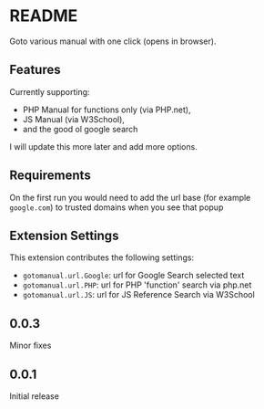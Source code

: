 # README

Goto various manual with one click (opens in browser).

## Features

Currently supporting:

* PHP Manual for functions only (via PHP.net),
* JS Manual (via W3School),
* and the good ol google search

I will update this more later and add more options.

## Requirements

On the first run you would need to add the url base (for example `google.com`) to trusted domains when you see that popup

## Extension Settings

This extension contributes the following settings:

* `gotomanual.url.Google`: url for Google Search selected text
* `gotomanual.url.PHP`: url for PHP 'function' search via php.net
* `gotomanual.url.JS`: url for JS Reference Search via W3School


## 0.0.3

Minor fixes

## 0.0.1

Initial release
